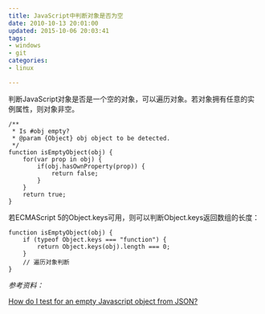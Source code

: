 ```yaml
---
title: JavaScript中判断对象是否为空
date: 2010-10-13 20:01:00
updated: 2015-10-06 20:03:41
tags: 
- windows
- git
categories: 
- linux

---
```

判断JavaScript对象是否是一个空的对象，可以遍历对象。若对象拥有任意的实例属性，则对象非空。

    /**
     * Is #obj empty?
     * @param {Object} obj object to be detected.
     */
    function isEmptyObject(obj) {
        for(var prop in obj) {
            if(obj.hasOwnProperty(prop)) {
                return false;
            }
        }
        return true;
    }


<!--more-->


若ECMAScript 5的Object.keys可用，则可以判断Object.keys返回数组的长度：

    function isEmptyObject(obj) {
        if (typeof Object.keys === "function") {
            return Object.keys(obj).length === 0;
        }
        // 遍历对象判断
    }

*参考资料：*

[How do I test for an empty Javascript object from JSON?]()